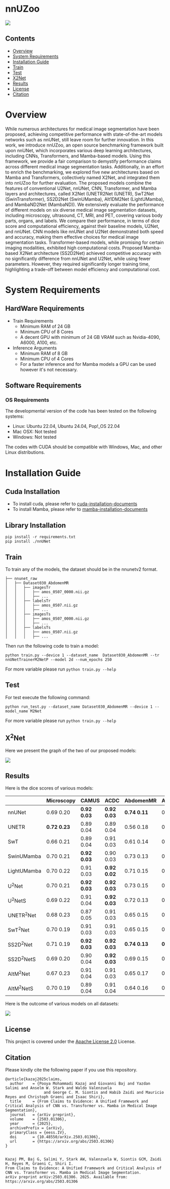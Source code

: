 # nnUZoo

<img src="assets/main_img.jpg">

## Contents

- [Overview](#overview-)
- [System Requirements](#system-requirements)
- [Installation Guide](#installation-guide)
- [Train](#train)
- [Test](#test)
- [X2Net](#x2net-)
- [Results](#results)
- [License](#license)
- [Citation](#citation)

# Overview

While numerous architectures for medical image segmentation have been proposed, achieving competitive performance with state-of-the-art models networks such as nnUNet, still leave room for further innovation. In this work, we introduce nnUZoo, an open source benchmarking framework built upon nnUNet, which incorporates various deep learning architectures, including CNNs, Transformers, and Mamba-based models. Using this framework, we provide a fair comparison to demystify performance claims across different medical image segmentation tasks. Additionally, in an effort to enrich the benchmarking, we explored five new architectures based on Mamba and Transformers, collectively named X2Net, and integrated them into nnUZoo for further evaluation. The proposed models combine the features of conventional U2Net, nnUNet, CNN, Transformer, and Mamba layers and architectures, called X2Net (UNETR2Net (UNETR), SwT2Net (SwinTransformer), SS2D2Net (SwinUMamba), Alt1DM2Net (LightUMamba), and MambaND2Net (MambaND)). We extensively evaluate the performance of different models on six diverse medical image segmentation datasets, including microscopy, ultrasound, CT, MRI, and PET, covering various body parts, organs, and labels. We compare their performance, in terms of dice score and computational efficiency, against their baseline models, U2Net, and nnUNet. CNN models like nnUNet and U2Net demonstrated both speed and accuracy, making them effective choices for medical image segmentation tasks. Transformer-based models, while promising for certain imaging modalities, exhibited high computational costs. Proposed Mamba-based X2Net architecture (SS2D2Net) achieved competitive accuracy with no significantly difference from nnUNet and U2Net, while using fewer parameters. However, they required significantly longer training time, highlighting a trade-off between model efficiency and computational cost. 

# System Requirements

## HardWare Requirements

- Train Requirements
    - Minimum RAM of 24 GB
    - Minimum CPU of 8 Cores
    - A decent GPU with minimum of 24 GB VRAM such as Nvidia-4090, A6000, A100, etc.
- Inference Arguments
    - Minimum RAM of 8 GB
    - Minimum CPU of 4 Cores
    - For a faster inference and for Mamba models a GPU can be used however it's not necessary.

## Software Requirements

### OS Requirements

The developmental version of the code has been tested on the following systems:

* Linux: Ubuntu 22.04, Ubuntu 24.04, Pop!_OS 22.04
* Mac OSX: Not tested
* Windows: Not tested

The codes with CUDA should be compatible with Windows, Mac, and other Linux distributions.

# Installation Guide

## Cuda Installation

- To install cuda, please refer
  to [cuda-installation-documents](https://docs.nvidia.com/cuda/cuda-installation-guide-linux/)
- To install Mamba, please refer
  to [mamba-installation-documents](https://github.com/state-spaces/mamba?tab=readme-ov-file#installation)

## Library Installation

```commandline
pip install -r requirements.txt
pip install ./nnUNet
```

## Train

To train any of the models, the dataset should be in the nnunetv2 format.

```commandline
├── nnunet_raw
│   ├── Dataset030_AbdomenMR
│   │   ├── imagesTr
│   │   │   ├── amos_0507_0000.nii.gz
│   │   │   ├── ...
│   │   ├── labelsTr
│   │   │   ├── amos_0507.nii.gz
│   │   │   ├── ...
│   │   ├── imagesTs
│   │   │   ├── amos_0507_0000.nii.gz
│   │   │   ├── ...
│   │   ├── labelsTs
│   │   │   ├── amos_0507.nii.gz
│   │   │   ├── ...
```

Then run the following code to train a model:

```commandline
python train.py --device 1 --dataset_name  Dataset030_AbdomenMR --tr nnUNetTrainerM2NetP --model 2d --num_epochs 250
```

For more variable please run `python train.py --help`

## Test

For test execute the following command:

```commandline
python run_test.py --dataset_name Dataset030_AbdomenMR --device 1 --model_name M2Net 
```

For more variable please run `python train.py --help`

## X<sup>2</sup>Net

Here we present the graph of the two of our proposed models:

<img src="assets/X2Net_graphs.png">

## Results

Here is the dice scores of various models:

|              | Microscopy     | CAMUS          | ACDC           | AbdomenMR      | AbdomenCT      | PET            |
|:-------------|:---------------|:---------------|:---------------|:---------------|:---------------|:---------------|
| nnUNet       | 0.69  0.20     | **0.92  0.03** | **0.92  0.03** | **0.74  0.11** | 0.78  0.08     | **0.73  0.04** |
| UNETR        | **0.72  0.23** | 0.89  0.04     | 0.89  0.04     | 0.56  0.18     | 0.47  0.20     | 0.50  0.03     |
| SwT          | 0.66  0.21     | 0.89  0.04     | 0.91  0.03     | 0.61  0.14     | 0.60  0.13     | 0.50  0.03     |
| SwinUMamba   | 0.70  0.21     | **0.92  0.03** | 0.90  0.03     | 0.73  0.13     | 0.78  0.09     | 0.71  0.04     |
| LightUMamba  | 0.70  0.22     | 0.91  0.03     | **0.92  0.02** | 0.71  0.15     | 0.73  0.11     | 0.71  0.04     |
| U<sup>2</sup>Net     | 0.70  0.21     | **0.92  0.03** | **0.92  0.03** | 0.73  0.15     | 0.78  0.08     | 0.72  0.04     |
| U<sup>2</sup>NetS    | 0.69  0.22     | 0.91  0.04     | **0.92  0.03** | 0.72  0.13     | 0.71  0.10     | 0.65  0.04     |
| UNETR<sup>2</sup>Net | 0.68  0.23     | 0.87  0.05     | 0.91  0.03     | 0.65  0.15     | 0.69  0.13     | 0.66  0.04     |
| SwT<sup>2</sup>Net   | 0.70  0.19     | 0.91  0.03     | 0.91  0.03     | 0.65  0.15     | 0.71  0.10     | 0.67  0.04     |
| SS2D<sup>2</sup>Net  | 0.71  0.19     | **0.92  0.03** | **0.92  0.03** | **0.74  0.13** | **0.80  0.08** | 0.72  0.04     |
| SS2D<sup>2</sup>NetS | 0.69  0.20     | 0.90  0.04     | **0.92  0.03** | 0.69  0.15     | 0.72  0.11     | 0.64  0.04     |
| AltM<sup>2</sup>Net  | 0.67  0.23     | 0.91  0.04     | 0.91  0.03     | 0.65  0.17     | 0.74  0.09     | 0.68  0.04     |
| AltM<sup>2</sup>NetS | 0.70  0.19     | 0.89  0.04     | 0.91  0.04     | 0.64  0.16     | 0.63  0.13     | 0.57  0.03     |

Here is the outcome of various models on all datasets:

<img src="assets/model_results.jpg">

## License

This project is covered under the [Apache License 2.0](LICENSE) License.

## Citation

Please kindly cite the following paper if you use this repository.

```commandline
@article{kazaj2025claims,
  author    = {Pooya Mohammadi Kazaj and Giovanni Baj and Yazdan Salimi and Anselm W. Stark and Waldo Valenzuela
                 and George C. M. Siontis and Habib Zaidi and Mauricio Reyes and Christoph Graeni and Isaac Shiri},
  title     = {From Claims to Evidence: A Unified Framework and Critical Analysis of CNN vs. Transformer vs. Mamba in Medical Image Segmentation},
  journal   = {arXiv preprint},
  volume    = {2503.01306},
  year      = {2025},
  archivePrefix = {arXiv},
  primaryClass = {eess.IV},
  doi       = {10.48550/arXiv.2503.01306},
  url       = {https://arxiv.org/abs/2503.01306}
}


```
```
Kazaj PM, Baj G, Salimi Y, Stark AW, Valenzuela W, Siontis GCM, Zaidi H, Reyes M, Graeni C, Shiri I. 
From Claims to Evidence: A Unified Framework and Critical Analysis of CNN vs. Transformer vs. Mamba in Medical Image Segmentation. 
arXiv preprint arXiv:2503.01306. 2025. Available from: https://arxiv.org/abs/2503.01306

```
